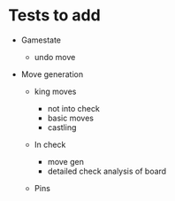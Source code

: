 # Tests to add

- Gamestate

  - undo move

- Move generation

  - king moves

    - not into check
    - basic moves
    - castling

  - In check
    - move gen
    - detailed check analysis of board
  - Pins
